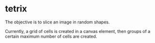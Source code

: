 # tetrix
The objective is to slice an image in random shapes.

Currently, a grid of cells is created in a canvas element, then groups of a certain maximum number of cells are created.
